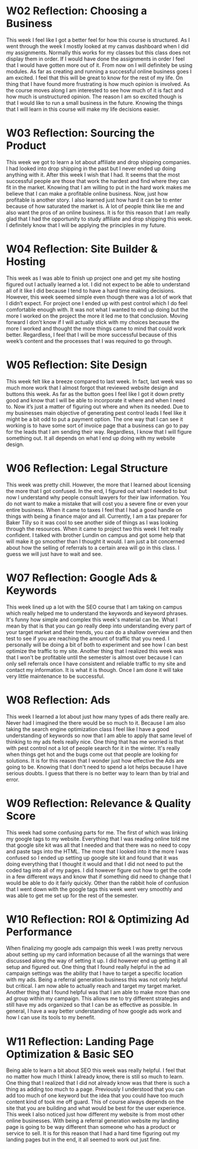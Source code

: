 # W02 Reflection: Choosing a Business
This week I feel like I got a better feel for how this course is structured. As I went through the week I mostly looked at my canvas dashboard when I did my assignments. Normally this works for my classes but this class does not display them in order. If I would have done the assignments in order I feel that I would have gotten more out of it. From now on I will definitely be using modules. As far as creating and running a successful online business goes I am excited. I feel that this will be great to know for the rest of my life. On thing that I have found more frustrating is how much opinion is involved. As the course moves along I am interested to see how much of it is fact and how much is unstructured opinion. The reason I am so excited though is that I would like to run a small business in the future. Knowing the things that I will learn in this course will make my life decisions easier.

# W03 Reflection: Sourcing the Product
This week we got to learn a lot about affiliate and drop shipping companies. I had looked into drop shipping in the past but I never ended up doing anything with it. After this week I wish that I had. It seems that the most successful people are those that work the hardest and find where they can fit in the market. Knowing that I am willing to put in the hard work makes me believe that I can make a profitable online business. Now, just how profitable is another story. I also learned just how hard it can be to enter because of how saturated the market is. A lot of people think like me and also want the pros of an online business. It is for this reason that I am really glad that I had the opportunity to study affiliate and drop shipping this week. I definitely know that I will be applying the principles in my future.

# W04 Reflection: Site Builder & Hosting
This week as I was able to finish up project one and get my site hosting figured out I actually learned a lot. I did not expect to be able to understand all of it like I did because I tend to have a hard time making decisions. However, this week seemed simple even though there was a lot of work that I didn’t expect. For project one I ended up with pest control which I do feel comfortable enough with. It was not what I wanted to end up doing but the more I worked on the project the more it led me to that conclusion. Moving forward I don’t know if I will actually stick with my choices because the more I worked and thought the more things came to mind that could work better. Regardless, I feel that I will be more successful because of this week’s content and the processes that I was required to go through.

# W05 Reflection: Site Design
This week felt like a breeze compared to last week. In fact, last week was so much more work that I almost forgot that reviewed website design and buttons this week. As far as the button goes I feel like I got it down pretty good and know that I will be able to incorporate it where and when I need to. Now it’s just a matter of figuring out where and when its needed. Due to my businesses main objective of generating pest control leads I feel like it might be a bit odd to put a payment option. The one way that I can see it working is to have some sort of invoice page that a business can go to pay for the leads that I am sending their way. Regardless, I know that I will figure something out. It all depends on what I end up doing with my website design.

# W06 Reflection: Legal Structure
This week was pretty chill. However, the more that I learned about licensing the more that I got confused. In the end, I figured out what I needed to but now I understand why people consult lawyers for their law information. You do not want to make a mistake that will cost you a severe fine or even your entire business. When it came to taxes I feel that I had a good handle on things with being a finance major and all. Currently, I am a tax preparer for Baker Tilly so it was cool to see another side of things as I was looking through the resources. When it came to project two this week I felt really confident. I talked with brother Lundin on campus and got some help that will make it go smoother than I thought it would. I am just a bit concerned about how the selling of referrals to a certain area will go in this class. I guess we will just have to wait and see.

# W07 Reflection: Google Ads & Keywords
This week lined up a lot with the SEO course that I am taking on campus which really helped me to understand the keywords and keyword phrases. It's funny how simple and complex this week's material can be. What I mean by that is that you can go really deep into understanding every part of your target market and their trends, you can do a shallow overview and then test to see if you are reaching the amount of traffic that you need. I personally will be doing a bit of both to experiment and see how I can best optimize the traffic to my site. Another thing that I realized this week was that I won't be profitable until the semester is almost over because I can only sell referrals once I have consistent and reliable traffic to my site and contact my information. It is what it is though. Once I am done it will take very little maintenance to be successful.

# W08 Reflection: Ads
This week I learned a lot about just how many types of ads there really are. Never had I imagined the there would be so much to it. Because I am also taking the search engine optimization class I feel like I have a good understanding of keywords so now that I am able to apply that same level of thinking to my ads feels really nice. One thing that has me worried is that with pest control not a lot of people search for it in the winter. It's really when things get hot and the bugs come out that people are looking for solutions. It is for this reason that I wonder just how effective the Ads are going to be. Knowing that I don't need to spend a lot helps because I have serious doubts. I guess that there is no better way to learn than by trial and error.

# W09 Reflection: Relevance & Quality Score
This week had some confusing parts for me. The first of which was linking my google tags to my website. Everything that I was reading online told me that google site kit was all that I needed and that there was no need to copy and paste tags into the HTML. The more that I looked into it the more I was confused so I ended up setting up google site kit and found that it was doing everything that I thought it would and that I did not need to put the coded tag into all of my pages. I did however figure out how to get the code in a few different ways and know that if something did need to change that I would be able to do it fairly quickly. Other than the rabbit hole of confusion that I went down with the google tags this week went very smoothly and was able to get me set up for the rest of the semester.

# W10 Reflection: ROI & Optimizing Ad Performance
When finalizing my google ads campaign this week I was pretty nervous about setting up my card information because of all the warnings that were discussed along the way of setting it up. I did however end up getting it all setup and figured out. One thing that I found really helpful in the ad campaign settings was the ability that I have to target a specific location with my ads. Being a referral generation business this was not only helpful but critical. I am now able to actually reach and target my target market. Another thing that I found helpful was that I am able to make more than one ad group within my campaign. This allows me to try different strategies and still have my ads organized so that I can be as effective as possible. In general, I have a way better understanding of how google ads work and how I can use its tools to my benefit.

# W11 Reflection: Landing Page Optimization & Basic SEO
Being able to learn a bit about SEO this week was really helpful. I feel that no matter how much I think I already know, there is still so much to learn. One thing that I realized that I did not already know was that there is such a thing as adding too much to a page. Previously I understood that you can add too much of one keyword but the idea that you could have too much content kind of took me off guard. This of course always depends on the site that you are building and what would be best for the user experience. This week I also noticed just how different my website is from most other online businesses. With being a referral generation website my landing page is going to be way different than someone who has a product or service to sell. It is for this reason that I had a hard time figuring out my landing pages but in the end, it all seemed to work out just fine.
